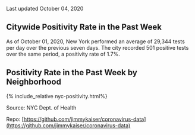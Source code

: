 
Last updated October 04, 2020

## Citywide Positivity Rate in the Past Week

As of October 01, 2020, New York performed an average of 29,344 tests per day over the previous seven days. The city recorded 501 positive tests over the same period, a positivity rate of 1.7%.

## Positivity Rate in the Past Week by Neighborhood

{% include_relative nyc-positivity.html%}

Source: NYC Dept. of Health

Repo: [https://github.com/jimmykaiser/coronavirus-data](https://github.com/jimmykaiser/coronavirus-data)
    